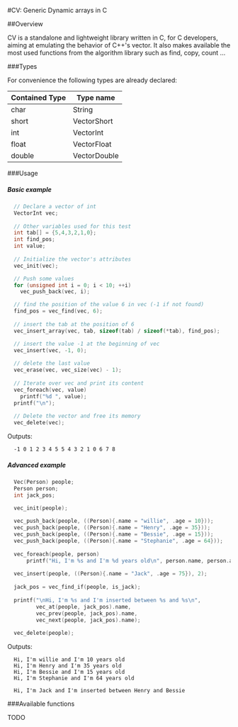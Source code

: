 #CV: Generic Dynamic arrays in C

##<a name="overview"></a>Overview

CV is a standalone and lightweight library written in C, for C developers, aiming at emulating the behavior of C++'s vector.
It also makes available the most used functions from the algorithm library such as find, copy, count ...

###Types

For convenience the following types are already declared:

| Contained Type  | Type name     |
|-----------------|---------------|
| char            | String        |
| short           | VectorShort   |
| int             | VectorInt     |
| float           | VectorFloat   |
| double          | VectorDouble  |

###Usage
##### Basic example
```c
  // Declare a vector of int
  VectorInt vec;
  
  // Other variables used for this test
  int tab[] = {5,4,3,2,1,0};
  int find_pos;
  int value;
  
  // Initialize the vector's attributes
  vec_init(vec);

  // Push some values
  for (unsigned int i = 0; i < 10; ++i)
    vec_push_back(vec, i);

  // find the position of the value 6 in vec (-1 if not found)
  find_pos = vec_find(vec, 6);
  
  // insert the tab at the position of 6
  vec_insert_array(vec, tab, sizeof(tab) / sizeof(*tab), find_pos);

  // insert the value -1 at the beginning of vec
  vec_insert(vec, -1, 0);
  
  // delete the last value
  vec_erase(vec, vec_size(vec) - 1);
  
  // Iterate over vec and print its content
  vec_foreach(vec, value)
    printf("%d ", value);
  printf("\n");
  
  // Delete the vector and free its memory
  vec_delete(vec);
```

Outputs:

```
  -1 0 1 2 3 4 5 5 4 3 2 1 0 6 7 8 
```

##### Advanced example

```c
  Vec(Person) people;
  Person person;
  int jack_pos;

  vec_init(people);
  
  vec_push_back(people, ((Person){.name = "willie", .age = 10}));
  vec_push_back(people, ((Person){.name = "Henry", .age = 35}));
  vec_push_back(people, ((Person){.name = "Bessie", .age = 15}));
  vec_push_back(people, ((Person){.name = "Stephanie", .age = 64}));
  
  vec_foreach(people, person)
      printf("Hi, I'm %s and I'm %d years old\n", person.name, person.age);
  
  vec_insert(people, ((Person){.name = "Jack", .age = 75}), 2);
  
  jack_pos = vec_find_if(people, is_jack);
  
  printf("\nHi, I'm %s and I'm inserted between %s and %s\n",
         vec_at(people, jack_pos).name,
         vec_prev(people, jack_pos).name,
         vec_next(people, jack_pos).name);
  
  vec_delete(people);
```

Outputs:

```
  Hi, I'm willie and I'm 10 years old
  Hi, I'm Henry and I'm 35 years old
  Hi, I'm Bessie and I'm 15 years old
  Hi, I'm Stephanie and I'm 64 years old
  
  Hi, I'm Jack and I'm inserted between Henry and Bessie
```

###Available functions

TODO
